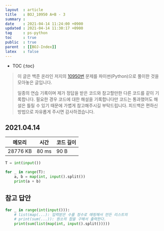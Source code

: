 ```yaml
---
layout  : article
title   : BOJ_10950 A+B - 3
summary : 
date    : 2021-04-14 11:24:00 +0900
updated : 2021-04-14 11:30:17 +0900
tag     : ps-python
toc     : true
public  : true
parent  : [[BOJ-Index]]
latex   : false
---
```

* TOC
{:toc}

>이 글은 백준 온라인 저지의 [10950번](https://www.acmicpc.net/problem/10950) 문제를 파이썬(Python)으로 풀이한 것을 모아놓은 글입니다.
>
> 일종의 연습 기록이며 제가 정답을 받은 코드와 참고할만한 다른 코드를 같이 기록합니다. 필요한 경우 코드에 대한 해설을 기록합니다만 코드는 통과했어도 해설은 틀릴 수 있기 때문에 가볍게 참고해주시길 부탁드립니다. 피드백은 편하신 방법으로 자유롭게 주시면 감사하겠습니다.

## 2021.04.14

| 메모리    | 시간  | 코드 길이 |
| --------- | ----- | --------- |
| 28776 KB  | 80 ms | 90 B      |

```python
T = int(input())

for _ in range(T):
    a, b = map(int, input().split())
    print(a + b)
```

## 참고 답안

```python
for _ in range(int(input())):
    # list(map(...): 입력받은 수를 정수로 매핑해서 만든 리스트의
    # print(sum(...)): 원소의 합을 구해서 출력한다.
    print(sum(list(map(int, input().split()))))
```

